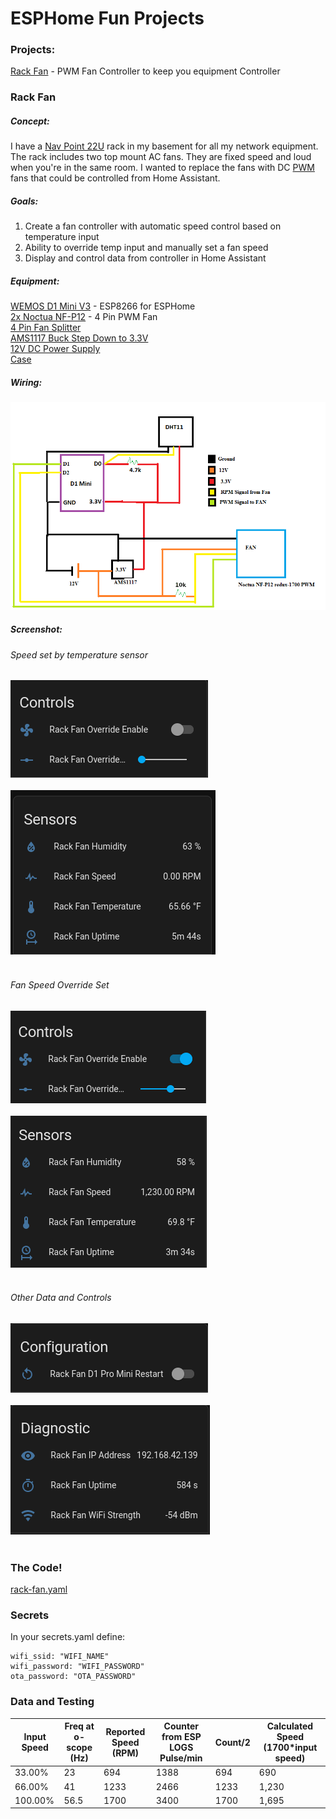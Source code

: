 # ESPHome Fun Projects

### Projects:
[Rack Fan](#rack_fan) - PWM Fan Controller to keep you equipment Controller




### Rack Fan
##### Concept:<br>
I have a [Nav Point 22U](https://navepoint.com/navepoint-22u-600mm-depth-networking-cabinet-performance-series/) rack in my basement for all my network equipment. The rack includes two top mount AC fans. They are fixed speed and loud when you're in the same room. I wanted to replace the fans with DC [PWM](https://en.wikipedia.org/wiki/Pulse-width_modulation_) fans that could be controlled from Home Assistant.

##### Goals:<br>
1. Create a fan controller with automatic speed control based on temperature input<br>
2. Ability to override temp input and manually set a fan speed<br>
3. Display and control data from controller in Home Assistant

##### Equipment:<br>
[WEMOS D1 Mini V3](https://www.wemos.cc/en/latest/d1/index.html) - ESP8266 for ESPHome<br>
[2x Noctua NF-P12](https://www.amazon.com/gp/product/B07CG2PGY6) - 4 Pin PWM Fan<br>
[4 Pin Fan Splitter](https://www.amazon.com/gp/product/B00KG8K5CY)<br>
[AMS1117 Buck Step Down to 3.3V](https://www.amazon.com/gp/product/B07CP4P5XJ)<br>
[12V DC Power Supply](https://www.amazon.com/gp/product/B088WMSMD9)<br>
[Case]()

##### Wiring:<br>
![](./images/rack_fan_wiring.png)

##### Screenshot:<br>
######   Speed set by temperature sensor
![Sensor Data](./images/rack_fan_controls.png)<br><br>
![Sensor Data](./images/rack_fan_sensors.png)<br><br>
######   Fan Speed Override Set
![Sensor Data](./images/rack_fan_controls_override.png)<br><br>
![Sensor Data](./images/rack_fan_sensors_override.png)<br><br>
######   Other Data and Controls
![Sensor Data](./images/rack_fan_restart.png)<br><br>
![Sensor Data](./images/rack_fan_wifi.png)<br><br>

### The Code!
[rack-fan.yaml](./rack-fan.yaml)

### Secrets
In your secrets.yaml define:
```
wifi_ssid: "WIFI_NAME"
wifi_password: "WIFI_PASSWORD"
ota_password: "OTA_PASSWORD"
```

### Data and Testing
| Input Speed | Freq at o-scope (Hz) | Reported Speed (RPM) | Counter from ESP LOGS Pulse/min | Count/2 | Calculated Speed (1700*input speed) |
|-------------|----------------------|----------------------|---------------------------------|---------|-------------------------------------|
| 33.00%      | 23                   | 694                  | 1388                            | 694     | 690                                 |
| 66.00%      | 41                   | 1233                 | 2466                            | 1233    | 1,230                               |
| 100.00%     | 56.5                 | 1700                 | 3400                            | 1700    | 1,695                               |


